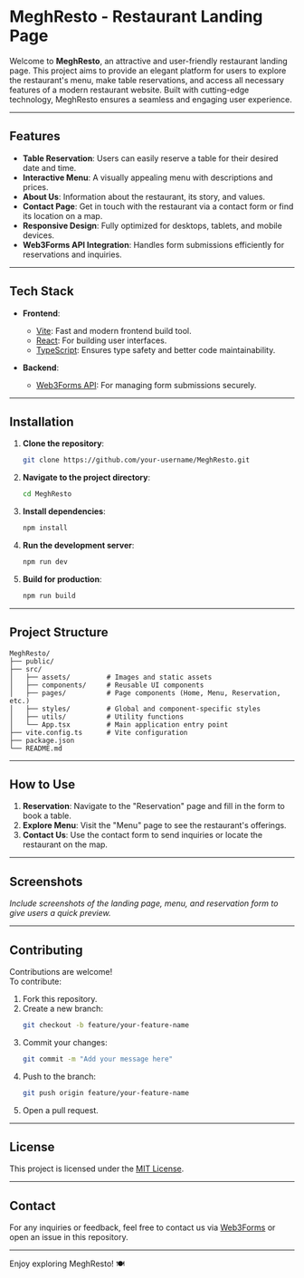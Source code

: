 

# MeghResto - Restaurant Landing Page

Welcome to **MeghResto**, an attractive and user-friendly restaurant landing page. This project aims to provide an elegant platform for users to explore the restaurant's menu, make table reservations, and access all necessary features of a modern restaurant website. Built with cutting-edge technology, MeghResto ensures a seamless and engaging user experience.

---

## Features

- **Table Reservation**: Users can easily reserve a table for their desired date and time.
- **Interactive Menu**: A visually appealing menu with descriptions and prices.
- **About Us**: Information about the restaurant, its story, and values.
- **Contact Page**: Get in touch with the restaurant via a contact form or find its location on a map.
- **Responsive Design**: Fully optimized for desktops, tablets, and mobile devices.
- **Web3Forms API Integration**: Handles form submissions efficiently for reservations and inquiries.

---

## Tech Stack

- **Frontend**:  
  - [Vite](https://vitejs.dev/): Fast and modern frontend build tool.  
  - [React](https://reactjs.org/): For building user interfaces.  
  - [TypeScript](https://www.typescriptlang.org/): Ensures type safety and better code maintainability.

- **Backend**:  
  - [Web3Forms API](https://web3forms.com/): For managing form submissions securely.

---

## Installation

1. **Clone the repository**:  
   ```bash
   git clone https://github.com/your-username/MeghResto.git
   ```

2. **Navigate to the project directory**:  
   ```bash
   cd MeghResto
   ```

3. **Install dependencies**:  
   ```bash
   npm install
   ```

4. **Run the development server**:  
   ```bash
   npm run dev
   ```

5. **Build for production**:  
   ```bash
   npm run build
   ```

---

## Project Structure

```
MeghResto/
├── public/
├── src/
│   ├── assets/         # Images and static assets
│   ├── components/     # Reusable UI components
│   ├── pages/          # Page components (Home, Menu, Reservation, etc.)
│   ├── styles/         # Global and component-specific styles
│   ├── utils/          # Utility functions
│   └── App.tsx         # Main application entry point
├── vite.config.ts      # Vite configuration
├── package.json
└── README.md
```

---

## How to Use

1. **Reservation**: Navigate to the "Reservation" page and fill in the form to book a table.  
2. **Explore Menu**: Visit the "Menu" page to see the restaurant's offerings.  
3. **Contact Us**: Use the contact form to send inquiries or locate the restaurant on the map.

---

## Screenshots

*Include screenshots of the landing page, menu, and reservation form to give users a quick preview.*

---

## Contributing

Contributions are welcome!  
To contribute:  
1. Fork this repository.  
2. Create a new branch:  
   ```bash
   git checkout -b feature/your-feature-name
   ```
3. Commit your changes:  
   ```bash
   git commit -m "Add your message here"
   ```
4. Push to the branch:  
   ```bash
   git push origin feature/your-feature-name
   ```
5. Open a pull request.

---

## License

This project is licensed under the [MIT License](LICENSE).

---

## Contact

For any inquiries or feedback, feel free to contact us via [Web3Forms](https://web3forms.com/) or open an issue in this repository.

---

Enjoy exploring MeghResto! 🍽️
